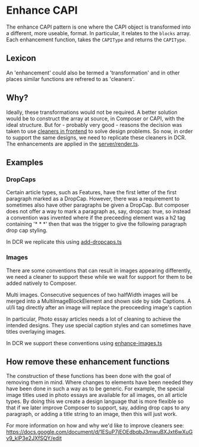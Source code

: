 # Enhance CAPI
The enhance CAPI pattern is one where the CAPI object is transformed into a different, more useable, format. In particular, it relates to the `blocks` array. Each enhancement function, takes the `CAPIType` and returns the `CAPIType`.

## Lexicon
An 'enhancement' could also be termed a 'transformation' and in other places similar functions are refrered to as 'cleaners'.

## Why?
Ideally, these transformations would not be required. A better solution would be to construct the array at source, in Composer or CAPI, with the ideal structure. But for - probably very good - reasons the decision was taken to use [cleaners in frontend](https://github.com/guardian/frontend/blob/aa0013a6f9c247be36d29b9716e0ccc80cc8b218/common/app/views/support/HtmlCleaner.scala) to solve design problems. So now, in order to support the same designs, we need to replicate these cleaners in DCR. The enhancements are applied in the [server/render.ts](/src/web/server/render.ts).

## Examples

### DropCaps
Certain article types, such as Features, have the first letter of the first paragraph marked as a DropCap. However, there was a requirement to sometimes also have other paragraphs be given a DropCap. But composer does not offer a way to mark a paragraph as, say, dropcap: true, so instead a convention was invented where if the preceeding element was a h2 tag containing '* * *' then that was the trigger to give the following paragraph drop cap styling.

In DCR we replicate this using [add-dropcaps.ts](/src/model/add-dropcaps.ts)

### Images
There are some conventions that can result in images appearing differently, we need a cleaner to support these while we wait for support for them to be added natively to Composer.

Multi images. Consecutive sequences of two halfWidth images will be merged into a MultiImageBlockElement and shown side by side
Captions. A ul/li tag directly after an image will replace the preoceeding image's caption

In particular, Photo essay articles needs a lot of cleaning to achieve the intended designs. They use special caption styles and can sometimes have titles overlaying images.

In DCR we support these conventions using [enhance-images.ts](/src/model/enhance-images.ts)

## How remove these enhancement functions
The construction of these functions has been done  with the goal of removing them in mind. Where changes to elements have been needed they have been done in such  a way as to be generic. For example, the special image titles used in photo essays are available for all images, on all article types. By doing this we create a design language that is more flexible so that if we later improve Composer to support, say, adding drop caps to any paragraph, or adding a title string to an image, then this will just work.

For more information on how and why we'd like to improve cleaners see: https://docs.google.com/document/d/1ESuP7jEOEdbqbJ3mwuBXJxt6wXuGv9_klP3e2JXfSQY/edit

